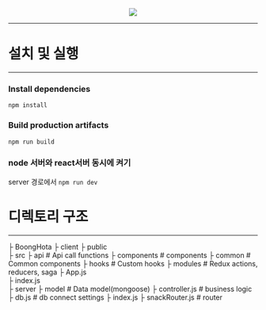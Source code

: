 <div width="147px" align="center" >
<img src="https://media.vlpt.us/images/dolarge/post/0f4e3ed7-c07c-4e48-afea-dba71b3b306b/logo.png" />
</div>

***
# 설치 및 실행
***
### Install dependencies
`npm install`

### Build production artifacts
`npm run build`

### node 서버와 react서버 동시에 켜기
server 경로에서
`npm run dev`


# 디렉토리 구조
***
├  BoongHota
 ├ client
  ├  public  
  ├  src
    ├  api  # Api call functions
    ├  components  # components
     ├ common  # Common components
    ├  hooks  # Custom hooks
    ├  modules  # Redux actions, reducers, saga
    ├  App.js  
    ├  index.js  
 ├ server
  ├ model # Data model(mongoose)
  ├ controller.js # business logic
  ├ db.js # db connect settings
  ├ index.js
  ├ snackRouter.js # router
